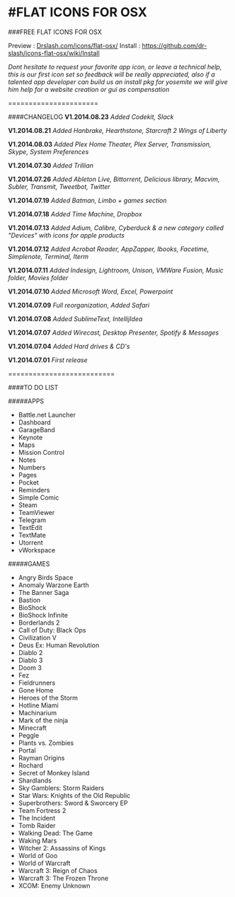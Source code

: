 #FLAT ICONS FOR OSX
======================
###FREE FLAT ICONS FOR OSX

Preview : [Drslash.com/icons/flat-osx/](http://drslash.com/icons/flat-osx/)
Install : https://github.com/dr-slash/icons-flat-osx/wiki/Install

*Dont hesitate to request your favorite app icon, or leave a technical help, this is our first icon set so feedback will be really appreciated, also if a talented app developer can build us an install pkg for yosemite we will give him help for a website creation or gui as compensation*

======================

####CHANGELOG
**V1.2014.08.23**
*Added Codekit, Slack*

**V1.2014.08.21**
*Added Hanbrake, Hearthstone, Starcraft 2 Wings of Liberty*

**V1.2014.08.03**
*Added Plex Home Theater, Plex Server, Transmission, Skype, System Preferences*

**V1.2014.07.30**
*Added Trillian*

**V1.2014.07.26**
*Added Ableton Live, Bittorrent, Delicious library, Macvim, Subler, Transmit, Tweetbot, Twitter*

**V1.2014.07.19**
*Added Batman, Limbo + games section*

**V1.2014.07.18**
*Added Time Machine, Dropbox*

**V1.2014.07.13**
*Added Adium, Calibre, Cyberduck & a new category called "Devices" with icons for apple products*

**V1.2014.07.12**
*Added Acrobat Reader, AppZapper, Ibooks, Facetime, Simplenote, Terminal, Iterm*

**V1.2014.07.11**
*Added Indesign, Lightroom, Unison, VMWare Fusion, Music folder, Movies folder*

**V1.2014.07.10**
*Added Microsoft Word, Excel, Powerpoint*

**V1.2014.07.09**
*Full reorganization, Added Safari*

**V1.2014.07.08**
*Added SublimeText, IntellijIdea*

**V1.2014.07.07**
*Added Wirecast, Desktop Presenter, Spotify & Messages*

**V1.2014.07.04**
*Added Hard drives & CD's*

**V1.2014.07.01**
*First release*

==========================

####TO DO LIST

#####APPS

* Battle.net Launcher
* Dashboard
* GarageBand
* Keynote
* Maps
* Mission Control
* Notes
* Numbers
* Pages
* Pocket
* Reminders
* Simple Comic
* Steam
* TeamViewer
* Telegram
* TextEdit
* TextMate
* Utorrent
* vWorkspace

#####GAMES

* Angry Birds Space
* Anomaly Warzone Earth
* The Banner Saga
* Bastion
* BioShock
* BioShock Infinite
* Borderlands 2
* Call of Duty: Black Ops
* Civilization V
* Deus Ex: Human Revolution
* Diablo 2
* Diablo 3
* Doom 3
* Fez
* Fieldrunners
* Gone Home
* Heroes of the Storm
* Hotline Miami
* Machinarium
* Mark of the ninja
* Minecraft
* Peggle
* Plants vs. Zombies
* Portal
* Rayman Origins
* Rochard
* Secret of Monkey Island
* Shardlands
* Sky Gamblers: Storm Raiders
* Star Wars: Knights of the Old Republic
* Superbrothers: Sword & Sworcery EP 
* Team Fortress 2
* The Incident
* Tomb Raider
* Walking Dead: The Game
* Waking Mars
* Witcher 2: Assassins of Kings
* World of Goo
* World of Warcraft
* Warcraft 3: Reign of Chaos
* Warcraft 3: The Frozen Throne
* XCOM: Enemy Unknown
